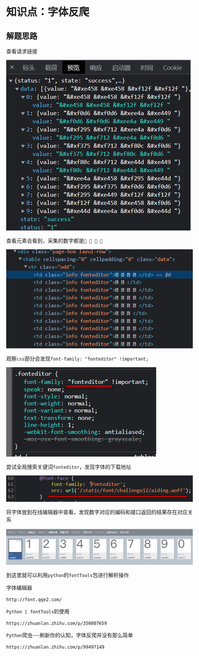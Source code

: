 # 知识点：字体反爬

## 解题思路

查看请求链接

![请求](./img/5.png)

查看元素会看到，采集的数字都是`    `

![请求](./img/1.png)

观察`css`部分会发现`font-family: "fonteditor" !important;`

![请求](./img/2.png)

尝试全局搜索关键词`fonteditor`，发现字体的下载地址

![请求](./img/3.png)

将字体放到在线编辑器中查看，发现数字对应的编码和接口返回的结果存在对应关系

![请求](./img/4.png)

到这里就可以利用`python`的`fontTools`包进行解析操作

字体编辑器

    http://font.qqe2.com/

`Python | fontTools`的使用

    https://zhuanlan.zhihu.com/p/350807659
    
`Python`爬虫---刷新你的认知，字体反爬并没有那么简单

    https://zhuanlan.zhihu.com/p/99497149
